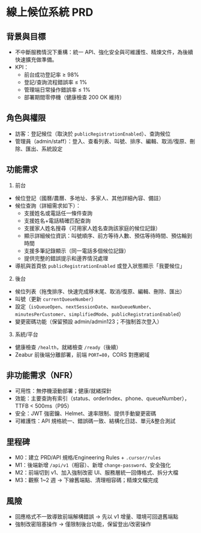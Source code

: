 # 線上候位系統 PRD

## 背景與目標
- 不中斷服務情況下重構：統一 API、強化安全與可維護性、精煉文件，為後續快速擴充做準備。
- KPI：
  - 前台成功登記率 ≥ 98%
  - 登記/查詢流程錯誤率 ≤ 1%
  - 管理端日常操作錯誤率 ≤ 1%
  - 部署期間零停機（健康檢查 200 OK 維持）

## 角色與權限
- 訪客：登記候位（取決於 `publicRegistrationEnabled`）、查詢候位
- 管理員（admin/staff）：登入、查看列表、叫號、排序、編輯、取消/復原、刪除、匯出、系統設定

## 功能需求
1) 前台
- 候位登記（國曆/農曆、多地址、多家人、其他詳細內容、備註）
- 候位查詢（詳細需求如下）：
  - 支援姓名或電話任一條件查詢
  - 支援姓名+電話精確匹配查詢
  - 支援家人姓名搜尋（可用家人姓名查詢該家庭的候位記錄）
  - 顯示詳細候位資訊：叫號順序、前方等待人數、預估等待時間、預估輪到時間
  - 支援多筆記錄顯示（同一電話多個候位記錄）
  - 提供完整的錯誤提示和邊界情況處理
- 導航與首頁依 `publicRegistrationEnabled` 或登入狀態顯示「我要候位」

2) 後台
- 候位列表（拖曳排序、快速完成移末尾、取消/復原、編輯、刪除、匯出）
- 叫號（更新 `currentQueueNumber`）
- 設定（`isQueueOpen`、`nextSessionDate`、`maxQueueNumber`、`minutesPerCustomer`、`simplifiedMode`、`publicRegistrationEnabled`）
- 變更密碼功能（保留預設 admin/admin123；不強制首次登入）

3) 系統/平台
- 健康檢查 `/health`，就緒檢查 `/ready`（後續）
- Zeabur 前後端分離部署，前端 `PORT=80`，CORS 對應網域

## 非功能需求（NFR）
- 可用性：無停機滾動部署；健康/就緒探針
- 效能：主要查詢有索引（status、orderIndex、phone、queueNumber），TTFB < 500ms（P95）
- 安全：JWT 強密鑰、Helmet、速率限制、提供手動變更密碼
- 可維護性：API 規格統一、錯誤碼一致、結構化日誌、單元&整合測試

## 里程碑
- M0：建立 PRD/API 規格/Engineering Rules + `.cursor/rules`
- M1：後端新增 `/api/v1`（相容）、新增 `change-password`、安全強化
- M2：前端切到 v1、加入強制改密 UI、服務層統一回傳格式、拆分大檔
- M3：觀察 1~2 週 → 下線舊端點、清理相容碼；精煉文檔完成

## 風險
- 回應格式不一致導致前端解構錯誤 → 先以 v1 增量、環境可回退舊端點
- 強制改密阻塞操作 → 僅限制後台功能，保留登出/改密操作


